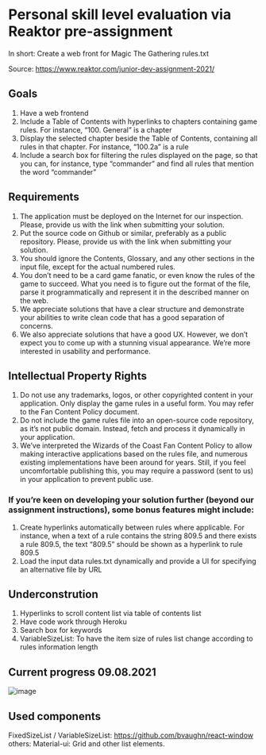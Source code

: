 # Personal skill level evaluation via Reaktor pre-assignment
In short: Create a web front for Magic The Gathering rules.txt

Source: https://www.reaktor.com/junior-dev-assignment-2021/

## Goals
1. Have a web frontend
2. Include a Table of Contents with hyperlinks to chapters containing game rules. For instance, “100. General” is a chapter
3. Display the selected chapter beside the Table of Contents, containing all rules in that chapter. For instance, “100.2a” is a rule
4. Include a search box for filtering the rules displayed on the page, so that you can, for instance, type “commander” and find all rules that mention the word “commander”

## Requirements
1. The application must be deployed on the Internet for our inspection. Please, provide us with the link when submitting your solution.
2. Put the source code on Github or similar, preferably as a public repository. Please, provide us with the link when submitting your solution.
3. You should ignore the Contents, Glossary, and any other sections in the input file, except for the actual numbered rules.
4. You don’t need to be a card game fanatic, or even know the rules of the game to succeed. What you need is to figure out the format of the file, parse it programmatically and represent it in the described manner on the web.
5. We appreciate solutions that have a clear structure and demonstrate your abilities to write clean code that has a good separation of concerns.
6. We also appreciate solutions that have a good UX. However, we don’t expect you to come up with a stunning visual appearance. We’re more interested in usability and performance.

## Intellectual Property Rights
1. Do not use any trademarks, logos, or other copyrighted content in your application. Only display the game rules in a useful form. You may refer to the Fan Content Policy document.
2. Do not include the game rules file into an open-source code repository, as it’s not public domain. Instead, fetch and process it dynamically in your application.
3. We’ve interpreted the Wizards of the Coast Fan Content Policy to allow making interactive applications based on the rules file, and numerous existing implementations have been around for years. Still, if you feel uncomfortable publishing this, you may require a password (sent to us) in your application to prevent public use.

### If you’re keen on developing your solution further (beyond our assignment instructions), some bonus features might include:

1. Create hyperlinks automatically between rules where applicable. For instance, when a text of a rule contains the string 809.5 and there exists a rule 809.5, the text “809.5” should be shown as a hyperlink to rule 809.5
2. Load the input data rules.txt dynamically and provide a UI for specifying an alternative file by URL

## Underconstrution
1. Hyperlinks to scroll content list via table of contents list
2. Have code work through Heroku
3. Search box for keywords
4. VariableSizeList: To have the item size of rules list change according to rules information length

## Current progress 09.08.2021

![image](https://user-images.githubusercontent.com/11327084/128690461-d4702540-750e-4f48-9633-24b58e3b7708.png)

## Used components
FixedSizeList / VariableSizeList: https://github.com/bvaughn/react-window
others: Material-ui: Grid and other list elements.
